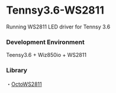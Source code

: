 # Tennsy3.6-WS2811

Running WS2811 LED driver for Tennsy 3.6

### Development Environment
Teensy3.6 + Wiz850io + WS2811

### Library

・[OctoWS2811](https://www.pjrc.com/teensy/td_libs_OctoWS2811.html)

